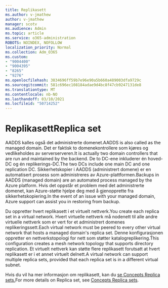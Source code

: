 ```yaml
---
title: Replikasett
ms.author: v-jmathew
author: v-jmathew
manager: scotv
ms.audience: Admin
ms.topic: article
ms.service: o365-administration
ROBOTS: NOINDEX, NOFOLLOW
localization_priority: Normal
ms.collection: Adm_O365
ms.custom:
- "9004400"
- "9004395"
- "8265"
- "9276"
ms.openlocfilehash: 3834696ff59b7e96e90a5b660a489003dfa9729c
ms.sourcegitcommit: 581c696ec108184adae9d4bc8f47cb9247131de8
ms.translationtype: MT
ms.contentlocale: nb-NO
ms.lasthandoff: 03/10/2021
ms.locfileid: "50714252"
---
```

# <a name="replica-set"></a><span data-ttu-id="c6454-102">Replikasett</span><span class="sxs-lookup"><span data-stu-id="c6454-102">Replica set</span></span>

<span data-ttu-id="c6454-103">AADDS kalles også det administrerte domenet.</span><span class="sxs-lookup"><span data-stu-id="c6454-103">AADDS is also called as the managed domain.</span></span> <span data-ttu-id="c6454-104">Det er faktisk to domenekontrollere som kjøres og vedlikeholdes av serverserveren.</span><span class="sxs-lookup"><span data-stu-id="c6454-104">It is actually two domain controllers that are run and maintained by the backend.</span></span> <span data-ttu-id="c6454-105">De to DC-ene inkluderer én hoved-DC og én replikerings-DC.</span><span class="sxs-lookup"><span data-stu-id="c6454-105">The two DCs include one main DC and one replication DC.</span></span> <span data-ttu-id="c6454-106">Sikkerhetskopier i AADDS (administrert domene) er en automatisert prosess som administreres av Azure-plattformen.</span><span class="sxs-lookup"><span data-stu-id="c6454-106">Backups in AADDS (managed domain) are an automated process managed by the Azure platform.</span></span> <span data-ttu-id="c6454-107">Hvis det oppstår et problem med det administrerte domenet, kan Azure-støtte hjelpe deg med å gjenopprette fra sikkerhetskopiering.</span><span class="sxs-lookup"><span data-stu-id="c6454-107">In the event of an issue with your managed domain, Azure support can assist you in restoring from backup.</span></span>

<span data-ttu-id="c6454-108">Du oppretter hvert replikasett i et virtuelt nettverk.</span><span class="sxs-lookup"><span data-stu-id="c6454-108">You create each replica set in a virtual network.</span></span> <span data-ttu-id="c6454-109">Hvert virtuelle nettverk må nodenett til alle andre virtuelle nettverk som er vert for et administrert domenes replikeringssett.</span><span class="sxs-lookup"><span data-stu-id="c6454-109">Each virtual network must be peered to every other virtual network that hosts a managed domain's replica set.</span></span> <span data-ttu-id="c6454-110">Denne konfigurasjonen oppretter en nettverkstopologi for nett som støtter katalogreplikering.</span><span class="sxs-lookup"><span data-stu-id="c6454-110">This configuration creates a mesh network topology that supports directory replication.</span></span> <span data-ttu-id="c6454-111">Et virtuelt nettverk kan støtte flere replikasett forutsatt at hvert replikasett er i et annet virtuelt delnett.</span><span class="sxs-lookup"><span data-stu-id="c6454-111">A virtual network can support multiple replica sets, provided that each replica set is in a different virtual subnet.</span></span>

<span data-ttu-id="c6454-112">Hvis du vil ha mer informasjon om replikasett, kan du [se Concepts Replica sets.](https://docs.microsoft.com/azure/active-directory-domain-services/concepts-replica-sets)</span><span class="sxs-lookup"><span data-stu-id="c6454-112">For more details on Replica set, see [Concepts Replica sets](https://docs.microsoft.com/azure/active-directory-domain-services/concepts-replica-sets).</span></span>
